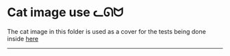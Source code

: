 # Cat image use ᓚᘏᗢ

The cat image in this folder is used as a cover for the tests being done inside [here](../src/tests)

---